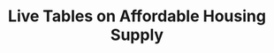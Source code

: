 ---
contact_info_(optional): mhclgcorrespondence@levellingup.gov.uk
description: UK government live housing data.
location: UK, Nationwide
shortname: uk_affordable_housing
tags:
- Councils
- Housing Market
title: Live Tables on Affordable Housing Supply
url: https://www.gov.uk/government/statistical-data-sets/live-tables-on-affordable-housing-supply#live-tables
uuid: recFCTMZTyYdEc87E
---